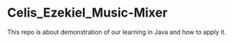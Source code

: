 # Celis_Ezekiel_Music-Mixer
This repo is about demonstration of our learning in Java and how to apply it. 
